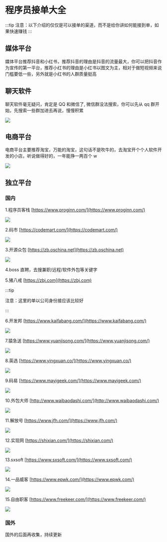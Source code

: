 # 程序员接单大全

:::tip
注意：以下介绍的仅仅是可以接单的渠道，而不是给你讲如何能接到单，如果快速赚钱
:::

## 媒体平台

媒体平台推荐抖音和小红书，推荐抖音的理由是抖音的流量最大，你可以把抖音作为宣传的第一平台，推荐小红书的理由是小红书以图文为主，相对于做短视频来说门槛要低一些，另外就是小红书的人群质量挺高

## 聊天软件

聊天软件毫无疑问，肯定是 QQ 和微信了, 微信群没法搜索，你可以先从 qq 群开始，先搜索一些群加进去再说，慢慢积累

![](img/2023-06-16-12-16-55.png)

## 电商平台

电商平台主要推荐淘宝，万能的淘宝，这句话不是吹牛的，去淘宝开个个人软件开发的小店，听说做得好的，一年能挣一两百个 w

![](img/2023-06-16-12-18-48.png)

## 独立平台

### 国内

1.程序员客栈 [https://www.proginn.com/](https://www.proginn.com/)

![](img/2023-06-16-12-20-25.png)

2.码市 [https://codemart.com/](https://codemart.com/)

![](img/2023-06-16-12-21-12.png)

3.开源众包 [https://zb.oschina.net](https://zb.oschina.net)

![](img/2023-06-16-12-21-53.png)

4.boss 直聘，去搜兼职/远程/软件外包等关键字

5.猪八戒 [https://zbj.com](https://zbj.com)

:::tip

注意：这里的单以公司身份接应该比较好

:::

6.开发邦 [https://www.kaifabang.com/](https://www.kaifabang.com/)

![](img/2023-06-16-12-28-43.png)

7.猿急送 [https://www.yuanjisong.com/](https://www.yuanjisong.com/)

![](img/2023-06-16-12-29-16.png)

8.英选 [https://www.yingxuan.co/](https://www.yingxuan.co/)

![](img/2023-06-16-12-30-48.png)

9.码易 [https://www.mayigeek.com/](https://www.mayigeek.com/)

![](img/2023-06-16-12-31-36.png)

10.外包大师 [http://www.waibaodashi.com/](http://www.waibaodashi.com/)

![](img/2023-06-16-12-32-33.png)

11.解放号 [https://www.jfh.com/](https://www.jfh.com/)

![](img/2023-06-16-12-33-30.png)

12.实现网 [https://shixian.com/](https://shixian.com/)

![](img/2023-06-16-12-34-21.png)

13.sxsoft [https://www.sxsoft.com/](https://www.sxsoft.com/)

![](img/2023-06-16-12-35-03.png)

14.一品威客 [https://www.epwk.com/](https://www.epwk.com/)

![](img/2023-06-16-12-35-40.png)

15.自由职客 [https://www.freekeer.com/](https://www.freekeer.com/)

![](img/2023-06-16-12-36-17.png)

### 国外

国外的后面再收集，持续更新
